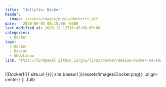 ```yaml
---
title:  "Jellyfin: Docker"
header:
  image: /assets/images/posts/dockertt.gif
date:   2020-09-05 08:15:00 -0300
last_modified_at: 2020-12-12T16:45:00-05:00
categories:
  - Docker
tags:
  - Docker
  - Debian
  - GNU/Linux
link: https://lordpedal.github.io/gnu/linux/docker/debian-docker-ce/#docker-jellyfin
---
```


![Docker]({{ site.url }}{{ site.baseurl }}/assets/images/Docker.png){: .align-center}
{: .full}
